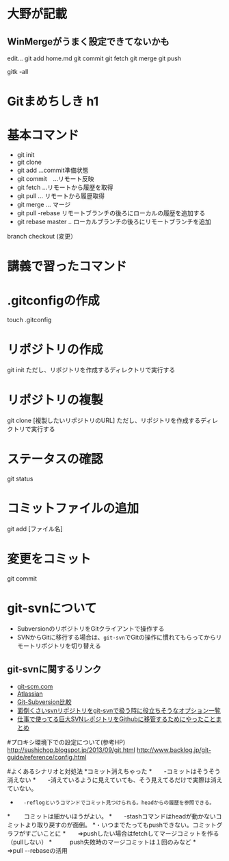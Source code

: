 # 大野が記載
## WinMergeがうまく設定できてないかも

edit...
git add home.md
git commit
git fetch
git merge
git push


gitk -all

# Gitまめちしき h1

# 基本コマンド
* git init
* git clone
* git add    …commit準備状態
* git commit　…リモート反映
* git fetch ...リモートから履歴を取得
* git pull ... リモートから履歴取得
* git merge ... マージ
* git pull -rebase リモートブランチの後ろにローカルの履歴を追加する
* git rebase master .. ローカルブランチの後ろにリモートブランチを追加

 
branch
checkout
(変更）


# 講義で習ったコマンド

# .gitconfigの作成
 touch .gitconfig

# リポジトリの作成
 git init
 ただし、リポジトリを作成するディレクトリで実行する

# リポジトリの複製
 git clone [複製したいリポジトリのURL]
 ただし、リポジトリを作成するディレクトリで実行する

# ステータスの確認
 git status

# コミットファイルの追加
 git add [ファイル名]

# 変更をコミット
 git commit

# git-svnについて
* SubversionのリポジトリをGitクライアントで操作する
* SVNからGitに移行する場合は、```git-svn```でGitの操作に慣れてもらってからリモートリポジトリを切り替える

## git-svnに関するリンク
* [git-scm.com](https://git-scm.com/book/ja/v1/Git%E3%81%A8%E3%81%9D%E3%81%AE%E4%BB%96%E3%81%AE%E3%82%B7%E3%82%B9%E3%83%86%E3%83%A0%E3%81%AE%E9%80%A3%E6%90%BA-Git-%E3%81%A8-Subversion)
* [Atlassian](https://www.atlassian.com/ja/git/migration)
* [Git-Subversion比較](http://www.backlog.jp/git-guide/reference/git-svn.html)
* [面倒くさいsvnリポジトリをgit-svnで扱う時に役立ちそうなオプション一覧](http://sinsoku.hatenablog.com/entry/2014/02/26/231918)
* [仕事で使ってる巨大SVNレポジトリをGithubに移管するためにやったことまとめ](http://dqn.sakusakutto.jp/2012/10/svn-git-github-migration.html)

#プロキシ環境下での設定について(参考HP)
http://sushichop.blogspot.jp/2013/09/git.html
http://www.backlog.jp/git-guide/reference/config.html

#よくあるシナリオと対処法
*コミット消えちゃった
*　　-コミットはそうそう消えない
*　　-消えているように見えていても、そう見えてるだけで実際は消えていない。
*       -reflogというコマンドでコミット見つけられる。headからの履歴を参照できる。
*　　 コミットは細かいほうがよい。
*　　-stashコマンドはheadが動かないコミットより取り戻すのが面倒。
*・いつまでたってもpushできない。コミットグラフがすごいことに
*　　⇒pushしたい場合はfetchしてマージコミットを作る（pullしない）
*　　　push失敗時のマージコミットは１回のみなど
*　　⇒pull --rebaseの活用

